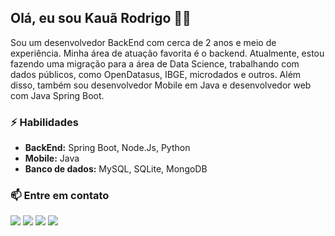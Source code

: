 ## Olá, eu sou Kauã Rodrigo 👨‍💻

Sou um desenvolvedor BackEnd com cerca de 2 anos e meio de experiência. Minha área de atuação favorita é o backend. Atualmente, estou fazendo uma migração para a área de Data Science, trabalhando com dados públicos, como OpenDatasus, IBGE, microdados e outros. Além disso, também sou desenvolvedor Mobile em Java e desenvolvedor web com Java Spring Boot.

### ⚡ Habilidades
- **BackEnd:** Spring Boot, Node.Js, Python
- **Mobile:** Java
- **Banco de dados:** MySQL, SQLite, MongoDB

### 📫 Entre em contato
 <a href="https://www.instagram.com/kauaa_rodrigoo/" target="_blank"><img src="https://img.shields.io/badge/-Instagram-%23E4405F?style=for-the-badge&logo=instagram&logoColor=white" target="_blank"></a>
 <a href="https://discord.com/channels/@me" target="_blank"><img src="https://img.shields.io/badge/Discord-7289DA?style=for-the-badge&logo=discord&logoColor=white" target="_blank"></a> 
 <a href = "mailto:kauarodrigoo25@gmail.com"><img src="https://img.shields.io/badge/-Gmail-%23333?style=for-the-badge&logo=gmail&logoColor=white" target="_blank"></a>
 <a href="https://www.linkedin.com/in/kau%C3%A3-rodrigo-16535725b/" target="_blank"><img src="https://img.shields.io/badge/-LinkedIn-%230077B5?style=for-the-badge&logo=linkedin&logoColor=white" target="_blank"></a> 

 
